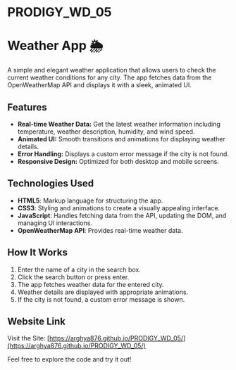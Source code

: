 # PRODIGY_WD_05

# Weather App 🌦️

A simple and elegant weather application that allows users to check the current weather conditions for any city. The app fetches data from the OpenWeatherMap API and displays it with a sleek, animated UI.

## Features

- **Real-time Weather Data:** Get the latest weather information including temperature, weather description, humidity, and wind speed.
- **Animated UI:** Smooth transitions and animations for displaying weather details.
- **Error Handling:** Displays a custom error message if the city is not found.
- **Responsive Design:** Optimized for both desktop and mobile screens.

## Technologies Used

- **HTML5**: Markup language for structuring the app.
- **CSS3**: Styling and animations to create a visually appealing interface.
- **JavaScript**: Handles fetching data from the API, updating the DOM, and managing UI interactions.
- **OpenWeatherMap API**: Provides real-time weather data.

## How It Works

1. Enter the name of a city in the search box.
2. Click the search button or press enter.
3. The app fetches weather data for the entered city.
4. Weather details are displayed with appropriate animations.
5. If the city is not found, a custom error message is shown.

## Website Link

Visit the Site: [https://arghya876.github.io/PRODIGY_WD_05/](https://arghya876.github.io/PRODIGY_WD_05/)

Feel free to explore the code and try it out!
